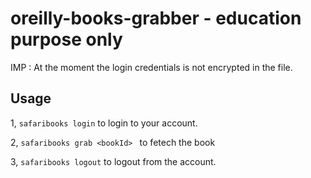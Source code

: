 # oreilly-books-grabber - education purpose only

IMP : At the moment the login credentials is not encrypted in the file.

## Usage

1, ```safaribooks login``` to login to your account.

2, ```safaribooks grab <bookId> ``` to fetech the book 

3, ```safaribooks logout``` to logout from the account.


